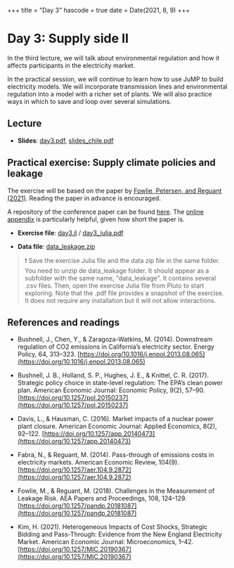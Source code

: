 +++
title = "Day 3"
hascode = true
date = Date(2021, 8, 9)
+++

# Day 3: Supply side II

In the third lecture, we will talk about environmental regulation and how it affects participants in the electricity market. 

In the practical session, we will continue to learn how to use JuMP to build electricity models. We will incorporate transmission lines and environmental regulation into a model with a richer set of plants. We will also practice ways in which to save and loop over several simulations.

## Lecture

* **Slides**: [day3.pdf](/materials/day3/day3.pdf), [slides_chile.pdf](/materials/day3/slides_chile.pdf)

## Practical exercise: Supply climate policies and leakage

The exercise will be based on the paper by [Fowlie, Petersen, and Reguant (2021)](/materials/day3/pandp.20211073.pdf). Reading the paper in advance is encouraged.

A repository of the conference paper can be found [here](https://www.openicpsr.org/openicpsr/project/131024/version/V1/view). The [online appendix](https://www.aeaweb.org/content/file?id=14554) is particularly helpful, given how short the paper is.

* **Exercise file**: [day3.jl](/materials/day3/day3.jl) / [day3_julia.pdf](/materials/day3/day3_julia.pdf)

* **Data file**: [data_leakage.zip](/materials/day3/data_leakage.zip)

<!-- ## Homework -->
> :exclamation: Save the exercise Julia file and the data zip file in the same folder. You need to unzip de data\_leakage folder. It should appear as a subfolder with the same name, "data\_leakage". It contains several .csv files. Then, open the exercise Julia file from Pluto to start exploring. 
Note that the .pdf file provides a snapshot of the exercise. It does not require any installation but it will not allow interactions.

## References and readings

* Bushnell, J., Chen, Y., & Zaragoza-Watkins, M. (2014). Downstream regulation of CO2 emissions in California’s electricity sector. Energy Policy, 64, 313–323. [https://doi.org/10.1016/j.enpol.2013.08.065](https://doi.org/10.1016/j.enpol.2013.08.065)

* Bushnell, J. B., Holland, S. P., Hughes, J. E., & Knittel, C. R. (2017). Strategic policy choice in state-level regulation: The EPA’s clean power plan. American Economic Journal: Economic Policy, 9(2), 57–90. [https://doi.org/10.1257/pol.20150237](https://doi.org/10.1257/pol.20150237)

* Davis, L., & Hausman, C. (2016). Market impacts of a nuclear power plant closure. American Economic Journal: Applied Economics, 8(2), 92–122. [https://doi.org/10.1257/app.20140473](https://doi.org/10.1257/app.20140473)

* Fabra, N., & Reguant, M. (2014). Pass-through of emissions costs in electricity markets. American Economic Review, 104(9). [https://doi.org/10.1257/aer.104.9.2872](https://doi.org/10.1257/aer.104.9.2872)

* Fowlie, M., & Reguant, M. (2018). Challenges in the Measurement of Leakage Risk. AEA Papers and Proceedings, 108, 124–129. [https://doi.org/10.1257/pandp.20181087](https://doi.org/10.1257/pandp.20181087)

* Kim, H. (2021). Heterogeneous Impacts of Cost Shocks, Strategic Bidding and Pass-Through: Evidence from the New England Electricity Market. American Economic Journal: Microeconomics, 1–42. [https://doi.org/10.1257/MIC.20190367](https://doi.org/10.1257/MIC.20190367)
